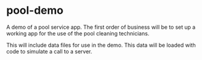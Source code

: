 # pool-demo
A demo of a pool service app. The first order of business will be to set up a working app for the use of the pool cleaning technicians.

This will include data files for use in the demo. This data will be loaded with code to simulate a call to a server.

